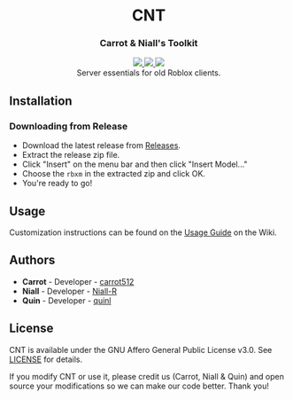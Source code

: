 <h1 align="center">CNT</h1>
<h3 align="center">Carrot & Niall's Toolkit</h3>
<div align="center">
	<a href="#">
		<img src="https://img.shields.io/badge/status-incomplete-red.svg"/>
	</a>
	<a href="#">
		<img src="https://img.shields.io/badge/lua-%3E%3D%205.1-blue.svg" />
	</a>
  <a href="https://github.com/carat-ye/cnt/blob/master/LICENSE">
    <img src="https://img.shields.io/badge/license-AGPLv3-663366.svg">
  </a>
	</br>
	Server essentials for old Roblox clients.
</div>

## Installation

### Downloading from Release

- Download the latest release from [Releases](https://github.com/carrot512/cnt/releases).
- Extract the release zip file.
- Click "Insert" on the menu bar and then click "Insert Model..."
- Choose the `rbxm` in the extracted zip and click OK.
- You're ready to go!

## Usage

Customization instructions can be found on the [Usage Guide](https://github.com/carrot512/cnt/wiki/Usage-Guide) on the Wiki.

## Authors

- **Carrot** - Developer - [carrot512](https://github.com/carrot512)
- **Niall** - Developer - [Niall-R](https://github.com/Niall-R)
- **Quin** - Developer - [quinl](https://github.com/quinl)

## License

CNT is available under the GNU Affero General Public License v3.0. See [LICENSE](LICENSE) for details.

If you modify CNT or use it, please credit us (Carrot, Niall & Quin) and open source your modifications so we can make our code better. Thank you!
